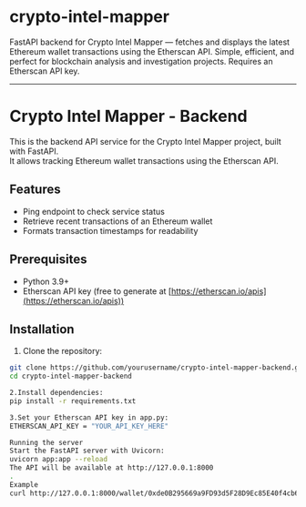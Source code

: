 # crypto-intel-mapper
FastAPI backend for Crypto Intel Mapper — fetches and displays the latest Ethereum wallet transactions using the Etherscan API. Simple, efficient, and perfect for blockchain analysis and investigation projects. Requires an Etherscan API key.

--------------------------------------------------------------------------------------------------------------------------

# Crypto Intel Mapper - Backend

This is the backend API service for the Crypto Intel Mapper project, built with FastAPI.  
It allows tracking Ethereum wallet transactions using the Etherscan API.

## Features

- Ping endpoint to check service status
- Retrieve recent transactions of an Ethereum wallet
- Formats transaction timestamps for readability

## Prerequisites

- Python 3.9+
- Etherscan API key (free to generate at [https://etherscan.io/apis](https://etherscan.io/apis))

## Installation

1. Clone the repository:

```bash
git clone https://github.com/yourusername/crypto-intel-mapper-backend.git
cd crypto-intel-mapper-backend

2.Install dependencies:
pip install -r requirements.txt

3.Set your Etherscan API key in app.py:
ETHERSCAN_API_KEY = "YOUR_API_KEY_HERE"

Running the server
Start the FastAPI server with Uvicorn:
uvicorn app:app --reload
The API will be available at http://127.0.0.1:8000
.
Example
curl http://127.0.0.1:8000/wallet/0xde0B295669a9FD93d5F28D9Ec85E40f4cb697BAe

